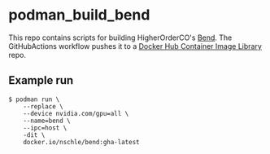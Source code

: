 # podman_build_bend

This repo contains scripts for building HigherOrderCO's [Bend](https://github.com/HigherOrderCO/Bend/). The GitHubActions workflow pushes it to a [Docker Hub Container Image Library](https://hub.docker.com/repository/docker/nschle/bend/) repo.

## Example run

```shell
$ podman run \
    --replace \
    --device nvidia.com/gpu=all \
    --name=bend \
    --ipc=host \
    -dit \
    docker.io/nschle/bend:gha-latest
```
